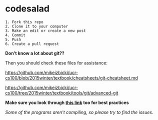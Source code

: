 # codesalad

	1. Fork this repo
	2. Clone it to your computer
	3. Make an edit or create a new post
	4. Commit
	5. Push
	6. Create a pull request

**Don't know a lot about git??**

Then you should check these files for assistance:

https://github.com/mikeizbicki/ucr-cs100/blob/2015winter/textbook/cheatsheets/git-cheatsheet.md

https://github.com/mikeizbicki/ucr-cs100/tree/2015winter/textbook/tools/git/advanced-git

**Make sure you look through [this link](http://www.git-tower.com/learn/ebook/command-line/appendix/best-practices) too for best practices**

*Some of the programs aren't compiling, so please try to find the issues.*

